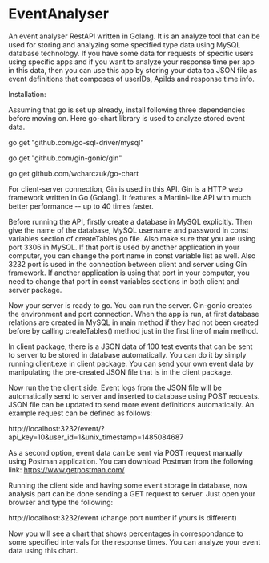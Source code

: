 # EventAnalyser
An event analyser RestAPI written in Golang. It is an analyze tool that can be used
for storing and analyzing some specified type data using MySQL database technology.
If you have some data for requests of specific users using specific apps and if you 
want to analyze your response time per app in this data, then you can use this app
by storing your data toa JSON file as event definitions that composes of userIDs,
ApiIds and response time info.

Installation:

Assuming that go is set up already, install following three dependencies
before moving on. Here go-chart library is used to analyze stored event data.

go get "github.com/go-sql-driver/mysql"

go get "github.com/gin-gonic/gin"

go get github.com/wcharczuk/go-chart



For client-server connection, Gin is used in this API. Gin is a HTTP web
framework written in Go (Golang). It features a Martini-like API with much 
better performance -- up to 40 times faster. 

Before running the API, firstly create a database in MySQL explicitly. Then give
the name of the database, MySQL username and password in  const variables section
of createTables.go file. Also make sure that you are using port 3306 in MySQL. If
that port is used by another application in your computer, you can change the port
name in const variable list as well. Also 3232 port is used in the connection 
between client and server using Gin framework. If another application is using that
port in your computer, you need to change that port in const variables sections in
both client and server package.

Now your server is ready to go.
You can run the server. Gin-gonic creates the environment and port connection. When
the app is run, at first database relations are created in MySQL in main method if
they had not been created before by calling createTables() method just in the first
line of main method.

In client package, there is a JSON data of 100 test events that can be sent to
server to be stored in database automatically. You can do it by simply running 
client.exe in client package. You can send your own event data by manipulating 
the pre-created JSON file that is in the client package.


Now run the the client side. Event logs from
the JSON file will be automatically send to server and inserted to database using
POST requests. JSON file can be updated to send more event definitions automatically.
An example request can be defined as follows:

http://localhost:3232/event/?api_key=10&user_id=1&unix_timestamp=1485084687

As a second option, event data can be sent via POST request manually using Postman
application. You can download Postman from the following link:
https://www.getpostman.com/


Running the client side and having some event storage in database, now analysis part 
can be done sending a GET request to server. Just open your browser and type the
following:

http://localhost:3232/event (change port number if yours is different)

Now you will see a chart that shows percentages in correspondance to some specified
intervals for the response times. You can analyze your event data using this chart.







